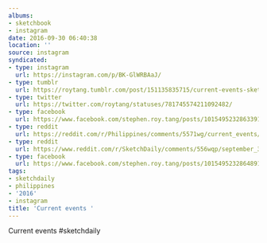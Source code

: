 ```yaml
---
albums:
- sketchbook
- instagram
date: 2016-09-30 06:40:38
location: ''
source: instagram
syndicated:
- type: instagram
  url: https://instagram.com/p/BK-GlWRBAaJ/
- type: tumblr
  url: https://roytang.tumblr.com/post/151135835715/current-events-sketchdaily
- type: twitter
  url: https://twitter.com/roytang/statuses/781745574211092482/
- type: facebook
  url: https://www.facebook.com/stephen.roy.tang/posts/10154952328633912:0
- type: reddit
  url: https://reddit.com/r/Philippines/comments/5571wg/current_events/
- type: reddit
  url: https://www.reddit.com/r/SketchDaily/comments/556wqp/september_30th_free_draw_friday/d882kbi/
- type: facebook
  url: https://www.facebook.com/stephen.roy.tang/posts/10154952328648912
tags:
- sketchdaily
- philippines
- '2016'
- instagram
title: 'Current events '
---
```


Current events #sketchdaily